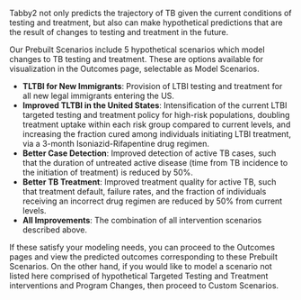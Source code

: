 Tabby2 not only predicts the trajectory of TB given the current 
conditions of testing and treatment, but also can make hypothetical 
predictions that are the result of changes to testing and treatment
in the future. 

Our Prebuilt Scenarios include 5 hypothetical scenarios which model 
changes to TB testing and treatment. These are options available for
visualization in the Outcomes page, selectable as Model Scenarios.

-   **TLTBI for New Immigrants**: Provision of LTBI testing and treatment
for all new legal immigrants entering the US.
- **Improved TLTBI in the United States**: Intensification of the
current LTBI targeted testing and treatment policy for high-risk
populations, doubling treatment uptake within each risk group
compared to current levels, and increasing the fraction cured among
individuals initiating LTBI treatment, via a 3-month
Isoniazid-Rifapentine drug regimen.
- **Better Case Detection**: Improved detection of active TB cases, such
that the duration of untreated active disease (time from TB
incidence to the initiation of treatment) is reduced by 50%.
- **Better TB Treatment**: Improved treatment quality for active TB,
such that treatment default, failure rates, and the fraction of
individuals receiving an incorrect drug regimen are reduced by 50%
from current levels.
- **All Improvements**: The combination of all intervention scenarios
described above.

If these satisfy your modeling needs, you can proceed to the Outcomes pages
and view the predicted outcomes corresponding to these Prebuilt Scenarios. On 
the other hand, if you would like to model a scenario not listed here 
comprised of hypothetical Targeted Testing and Treatment interventions and
Program Changes, then proceed to Custom Scenarios.
